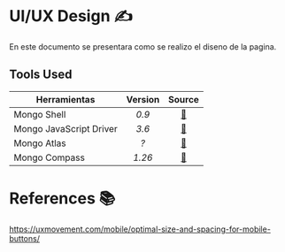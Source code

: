 # UI/UX Design ✍️

En este documento se presentara como se realizo el diseno de la pagina.

## Tools Used 

| Herramientas              | Version                 | Source  |
| -------------             |:-------------:          | :-----:|
| Mongo Shell               | _0.9_                   | [🔗](https://www.mongodb.com/try/download/shell)        |
| Mongo JavaScript Driver   | _3.6_                   | [🔗](https://docs.mongodb.com/drivers/node/current/)    |
| Mongo Atlas               | _?_                     | [🔗](https://www.mongodb.com/es/cloud/atlas/register)   |
| Mongo Compass             | _1.26_                  | [🔗](https://www.mongodb.com/try/download/compass)      |

# References 📚 
https://uxmovement.com/mobile/optimal-size-and-spacing-for-mobile-buttons/ 